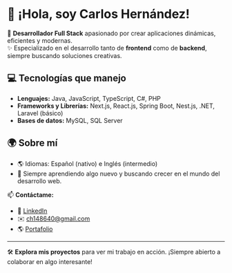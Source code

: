 # 👋 ¡Hola, soy Carlos Hernández!  

🌟 **Desarrollador Full Stack** apasionado por crear aplicaciones dinámicas, eficientes y modernas.  
✨ Especializado en el desarrollo tanto de **frontend** como de **backend**, siempre buscando soluciones creativas.  

## 💻 Tecnologías que manejo
- **Lenguajes:** Java, JavaScript, TypeScript, C#, PHP  
- **Frameworks y Librerías:** Next.js, React.js, Spring Boot, Nest.js, .NET, Laravel (básico)  
- **Bases de datos:** MySQL, SQL Server  

## 🌍 Sobre mí
- 🌎 Idiomas: Español (nativo) e Inglés (intermedio)  
- 🚀 Siempre aprendiendo algo nuevo y buscando crecer en el mundo del desarrollo web.

📫 **Contáctame:**  
- 💼 [LinkedIn](https://www.linkedin.com/in/carlos-armando-hernandez-rivera-b51448304/)  
- ✉️ ch148640@gmail.com
- 🌎 [Portafolio](https://carloshernandez.site/)

---

🛠️ **Explora mis proyectos** para ver mi trabajo en acción. ¡Siempre abierto a colaborar en algo interesante!
